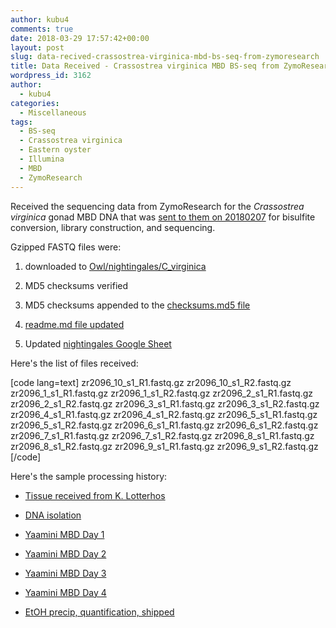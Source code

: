 ```yaml
---
author: kubu4
comments: true
date: 2018-03-29 17:57:42+00:00
layout: post
slug: data-recived-crassostrea-virginica-mbd-bs-seq-from-zymoresearch
title: Data Received - Crassostrea virginica MBD BS-seq from ZymoResearch
wordpress_id: 3162
author:
  - kubu4
categories:
  - Miscellaneous
tags:
  - BS-seq
  - Crassostrea virginica
  - Eastern oyster
  - Illumina
  - MBD
  - ZymoResearch
---
```


Received the sequencing data from ZymoResearch for the <em>Crassostrea virginica</em> gonad MBD DNA that was [sent to them on 20180207](2018/02/07/ethanol-precipitation-dna-quantification-c-virginica-mbd-dna-from-yaamini.html) for bisulfite conversion, library construction, and sequencing.

Gzipped FASTQ files were:





  1. downloaded to [Owl/nightingales/C_virginica](http://owl.fish.washington.edu/nightingales/C_virginica)


  2. MD5 checksums verified


  3. MD5 checksums appended to the [checksums.md5 file](http://owl.fish.washington.edu/nightingales/C_virginica/checksums.md5)


  4. [readme.md file updated](http://owl.fish.washington.edu/nightingales/C_virginica/readme.md)


  5. Updated [nightingales Google Sheet](https://docs.google.com/spreadsheets/d/1_XqIOPVHSBVGscnjzDSWUeRL7HUHXfaHxVzec-I-8Xk/edit?usp=sharing)



Here's the list of files received:

[code lang=text]
zr2096_10_s1_R1.fastq.gz
zr2096_10_s1_R2.fastq.gz
zr2096_1_s1_R1.fastq.gz
zr2096_1_s1_R2.fastq.gz
zr2096_2_s1_R1.fastq.gz
zr2096_2_s1_R2.fastq.gz
zr2096_3_s1_R1.fastq.gz
zr2096_3_s1_R2.fastq.gz
zr2096_4_s1_R1.fastq.gz
zr2096_4_s1_R2.fastq.gz
zr2096_5_s1_R1.fastq.gz
zr2096_5_s1_R2.fastq.gz
zr2096_6_s1_R1.fastq.gz
zr2096_6_s1_R2.fastq.gz
zr2096_7_s1_R1.fastq.gz
zr2096_7_s1_R2.fastq.gz
zr2096_8_s1_R1.fastq.gz
zr2096_8_s1_R2.fastq.gz
zr2096_9_s1_R1.fastq.gz
zr2096_9_s1_R2.fastq.gz
[/code]

Here's the sample processing history:



  * [Tissue received from K. Lotterhos](2017/10/03/samples-received-c-virginica-gonad-tissue-from-katie-lotterhos.html)


  * [DNA isolation](2017/11/14/dna-isolation-quantification-c-virginica-gonad-gdna.html)


  * [Yaamini MBD Day 1](https://yaaminiv.github.io/Virginica-MBDSeq/)


  * [Yaamini MBD Day 2](https://yaaminiv.github.io/Virginica-MBDSeq-Day2/)


  * [Yaamini MBD Day 3](https://yaaminiv.github.io/Virginica-MBDSeq-Day3/)


  * [Yaamini MBD Day 4](https://yaaminiv.github.io/Virginica-MBDSeq-Day4/)


  * [EtOH precip, quantification, shipped](2018/02/07/ethanol-precipitation-dna-quantification-c-virginica-mbd-dna-from-yaamini.html)


